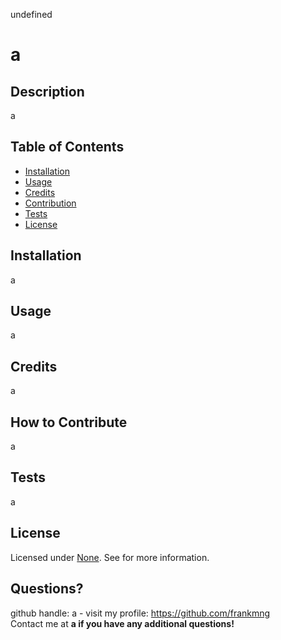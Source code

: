 undefined

# a

## Description
a

## Table of Contents
- [Installation](#installation)
- [Usage](#usage)
- [Credits](#credits)
- [Contribution](#contribution)
- [Tests](#tests)
- [License](#license)

## Installation
a

## Usage
a

## Credits
a

## How to Contribute
a

## Tests
a

## License
Licensed under <a href="">None<a>.
See  for more information.

## Questions?

github handle: a - visit my profile: https://github.com/frankmng<br>
Contact me at <strong>a<strong> if you have any additional questions!
